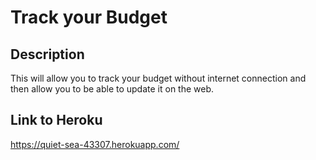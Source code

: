 # Track your Budget

## Description
This will allow you to track your budget without internet connection and then allow you to be able to update it on the web.

## Link to Heroku
https://quiet-sea-43307.herokuapp.com/

